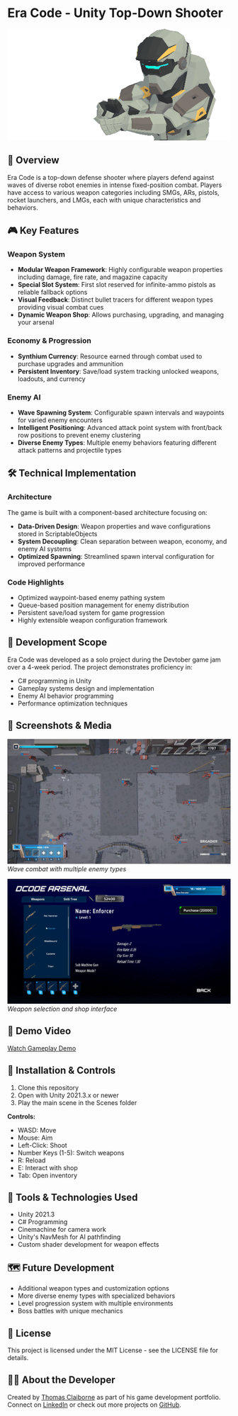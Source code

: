 # Era Code - Unity Top-Down Shooter

![Era Code Banner](https://github.com/ThomasClaiborne/EraCode/blob/main/Images/PlayerPistolImage.png)

## 📝 Overview
Era Code is a top-down defense shooter where players defend against waves of diverse robot enemies in intense fixed-position combat. Players have access to various weapon categories including SMGs, ARs, pistols, rocket launchers, and LMGs, each with unique characteristics and behaviors.

## 🎮 Key Features

### Weapon System
- **Modular Weapon Framework**: Highly configurable weapon properties including damage, fire rate, and magazine capacity
- **Special Slot System**: First slot reserved for infinite-ammo pistols as reliable fallback options
- **Visual Feedback**: Distinct bullet tracers for different weapon types providing visual combat cues
- **Dynamic Weapon Shop**: Allows purchasing, upgrading, and managing your arsenal

### Economy & Progression
- **Synthium Currency**: Resource earned through combat used to purchase upgrades and ammunition
- **Persistent Inventory**: Save/load system tracking unlocked weapons, loadouts, and currency

### Enemy AI
- **Wave Spawning System**: Configurable spawn intervals and waypoints for varied enemy encounters
- **Intelligent Positioning**: Advanced attack point system with front/back row positions to prevent enemy clustering
- **Diverse Enemy Types**: Multiple enemy behaviors featuring different attack patterns and projectile types

## 🛠️ Technical Implementation

### Architecture
The game is built with a component-based architecture focusing on:
- **Data-Driven Design**: Weapon properties and wave configurations stored in ScriptableObjects
- **System Decoupling**: Clean separation between weapon, economy, and enemy AI systems
- **Optimized Spawning**: Streamlined spawn interval configuration for improved performance

### Code Highlights
- Optimized waypoint-based enemy pathing system
- Queue-based position management for enemy distribution
- Persistent save/load system for game progression
- Highly extensible weapon configuration framework

## 🎯 Development Scope
Era Code was developed as a solo project during the Devtober game jam over a 4-week period. The project demonstrates proficiency in:
- C# programming in Unity
- Gameplay systems design and implementation
- Enemy AI behavior programming
- Performance optimization techniques

## 📸 Screenshots & Media

![Gameplay Screenshot 1](https://github.com/ThomasClaiborne/EraCode/blob/main/Images/Screenshot%202025-05-15%20070921.png)
*Wave combat with multiple enemy types*

![Gameplay Screenshot 2](https://github.com/ThomasClaiborne/EraCode/blob/main/Images/Screenshot%202025-05-15%20071141.png)
*Weapon selection and shop interface*

## 🎥 Demo Video
[Watch Gameplay Demo](https://github.com/ThomasClaiborne/EraCode/blob/main/Images/EraCodeWeaponVariety.mp4)

## 🚀 Installation & Controls
1. Clone this repository
2. Open with Unity 2021.3.x or newer
3. Play the main scene in the Scenes folder

**Controls:**
- WASD: Move
- Mouse: Aim
- Left-Click: Shoot
- Number Keys (1-5): Switch weapons
- R: Reload
- E: Interact with shop
- Tab: Open inventory

## 🧰 Tools & Technologies Used
- Unity 2021.3
- C# Programming
- Cinemachine for camera work
- Unity's NavMesh for AI pathfinding
- Custom shader development for weapon effects

## 🗺️ Future Development
- Additional weapon types and customization options
- More diverse enemy types with specialized behaviors
- Level progression system with multiple environments
- Boss battles with unique mechanics

## 📄 License
This project is licensed under the MIT License - see the LICENSE file for details.

## 👨‍💻 About the Developer
Created by [Thomas Claiborne](https://thomasclaiborne.github.io) as part of his game development portfolio. Connect on [LinkedIn](https://www.linkedin.com/in/trc3/) or check out more projects on [GitHub](https://github.com/ThomasClaiborne).
